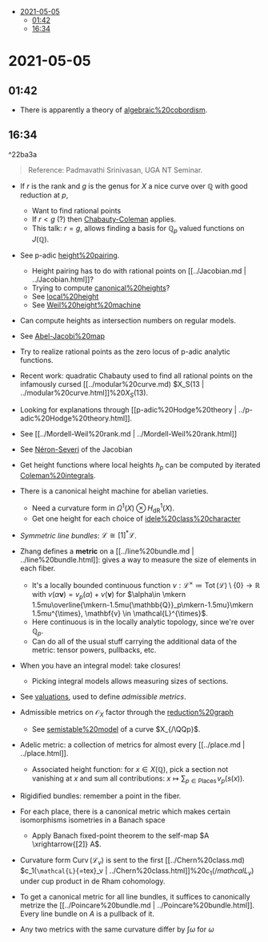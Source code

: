 -   [2021-05-05](#section)
    -   [01:42](#section-1)
    -   [16:34](#section-2)














2021-05-05
==========

01:42
-----

-   There is apparently a theory of [algebraic%20cobordism](algebraic%20cobordism).

16:34
-----

\^22ba3a

> Reference: Padmavathi Srinivasan, UGA NT Seminar.

-   If $r$ is the rank and $g$ is the genus for $X$ a nice curve over ${\mathbb{Q}}$ with good reduction at $p$,

    -   Want to find rational points
    -   If $r<g$ (?) then [Chabauty-Coleman](Chabauty-Coleman) applies.
    -   This talk: $r=g$, allows finding a basis for ${\mathbb{Q}}_p$ valued functions on $J({\mathbb{Q}})$.

-   See p-adic [height%20pairing](height%20pairing).

    -   Height pairing has to do with rational points on [[../Jacobian.md | ../Jacobian.html]]?
    -   Trying to compute [canonical%20heights](canonical%20heights)?
    -   See [local%20height](local%20height)
    -   See [Weil%20height%20machine](Weil%20height%20machine)

-   Can compute heights as intersection numbers on regular models.

-   See [Abel-Jacobi%20map](Abel-Jacobi%20map)

-   Try to realize rational points as the zero locus of p-adic analytic functions.

-   Recent work: quadratic Chabauty used to find all rational points on the infamously cursed [[../modular%20curve.md) \$X_S(13 | ../modular%20curve.html]]%20$X_S(13)$.

-   Looking for explanations through [[p-adic%20Hodge%20theory | ../p-adic%20Hodge%20theory.html]].

-   See [[../Mordell-Weil%20rank.md | ../Mordell-Weil%20rank.html]]

-   See [Néron-Severi](Néron-Severi) of the Jacobian

-   Get height functions where local heights $h_p$ can be computed by iterated [Coleman%20integrals](Coleman%20integrals).

-   There is a canonical height machine for abelian varieties.

    -   Need a curvature form in $\Omega^1(X) \otimes H^1_\mathrm{dR}(X)$.
    -   Get one height for each choice of [idele%20class%20character](idele%20class%20character)

-   *Symmetric line bundles*: $\mathcal{L}\cong [1]^* \mathcal{L}$.

-   Zhang defines a **metric** on a [[../line%20bundle.md | ../line%20bundle.html]]: gives a way to measure the size of elements in each fiber.

    -   It's a locally bounded continuous function $\nu: \mathcal{L}^{\times}\coloneqq{ \operatorname{Tot} }( \mathcal{L} ) \setminus\left\{{0}\right\}\to {\mathbb{R}}$ with $\nu( \alpha \mathbf{v}) = v_p(\alpha) + \nu(\mathbf{v})$ for $\alpha\in \mkern 1.5mu\overline{\mkern-1.5mu{\mathbb{Q}}_p\mkern-1.5mu}\mkern 1.5mu^{\times}, \mathbf{v} \in \mathcal{L}^{\times}$.
    -   Here continuous is in the locally analytic topology, since we're over ${\mathbb{Q}}_p$.
    -   Can do all of the usual stuff carrying the additional data of the metric: tensor powers, pullbacks, etc.

-   When you have an integral model: take closures!

    -   Picking integral models allows measuring sizes of sections.

-   See [valuations](valuations), used to define *admissible metrics*.

-   Admissible metrics on ${\mathcal{O}}_X$ factor through the [reduction%20graph](reduction%20graph)

    -   See [semistable%20model](semistable%20model) of a curve $X_{/\QQp}$.

-   Adelic metric: a collection of metrics for almost every [[../place.md | ../place.html]].

    -   Associated height function: for $x\in X({\mathbb{Q}})$, pick a section not vanishing at $x$ and sum all contributions: $x\mapsto \sum_{p \in {\operatorname{Places}}} v_p (s(x))$.

-   Rigidified bundles: remember a point in the fiber.

-   For each place, there is a canonical metric which makes certain isomorphisms isometries in a Banach space

    -   Apply Banach fixed-point theorem to the self-map $A \xrightarrow{[2]} A$.

-   Curvature form $\mathop{\mathrm{Curv}}(\mathcal{L}_v)$ is sent to the first [[../Chern%20class.md) \$c_1(`\mathcal{L}`{=tex}\_v | ../Chern%20class.html]]%20$c_1(/mathcal{L}_v)$ under cup product in de Rham cohomology.

-   To get a canonical metric for all line bundles, it suffices to canonically metrize the [[../Poincare%20bundle.md | ../Poincare%20bundle.html]]. Every line bundle on $A$ is a pullback of it.

-   Any two metrics with the same curvature differ by $\int \omega$ for $\omega$
